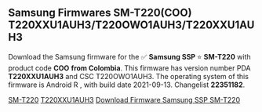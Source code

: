 <h2>Samsung Firmwares SM-T220(COO) T220XXU1AUH3/T220OWO1AUH3/T220XXU1AUH3</h2>
Download the Samsung firmware for the ✅ <strong>Samsung SSP </strong> ⭐ <strong>SM-T220</strong> with product code <strong>COO</strong> <strong> from Colombia</strong>. This firmware has version number PDA <strong>T220XXU1AUH3</strong> and CSC T220OWO1AUH3. The operating system of this firmware is Android R , with build date 2021-09-13. Changelist <strong>22351182</strong>.


[SM-T220](https://samfirm.shop/samsung/model/SM-T220)
[T220XXU1AUH3](https://samfirm.shop/samsung/pda/T220XXU1AUH3)
[Download Firmware Samsung SSP SM-T220](https://samfirm.shop/samsung/firmware/455536)
